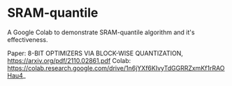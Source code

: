 # SRAM-quantile
A Google Colab to demonstrate SRAM-quantile algorithm and it's effectiveness.

Paper: 8-BIT OPTIMIZERS VIA BLOCK-WISE QUANTIZATION, https://arxiv.org/pdf/2110.02861.pdf
Colab: https://colab.research.google.com/drive/1n6jYXf6KIvyTdGGRRZxmKf1rRAOHau4_
